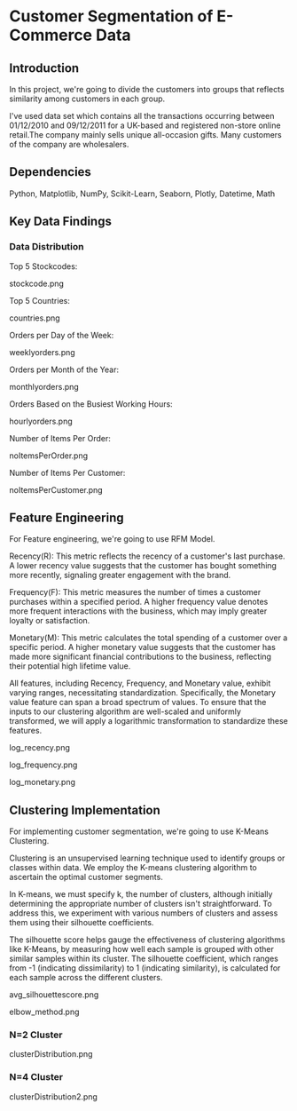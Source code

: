 # Customer Segmentation of E-Commerce Data

## Introduction
In this project, we're going to divide the customers into groups that reflects similarity among customers in each group.

I've used data set which contains all the transactions occurring between 01/12/2010 and 09/12/2011 for a UK-based and registered non-store online retail.The company mainly sells unique all-occasion gifts. Many customers of the company are wholesalers.

## Dependencies
Python, Matplotlib, NumPy, Scikit-Learn, Seaborn, Plotly, Datetime, Math

## Key Data Findings

### Data Distribution
Top 5 Stockcodes:

stockcode.png

Top 5 Countries:

countries.png

Orders per Day of the Week:

weeklyorders.png

Orders per Month of the Year:

monthlyorders.png

Orders Based on the Busiest Working Hours:

hourlyorders.png

Number of Items Per Order:

noItemsPerOrder.png

Number of Items Per Customer:

noItemsPerCustomer.png

## Feature Engineering
For Feature engineering, we're going to use RFM Model.

Recency(R): This metric reflects the recency of a customer's last purchase. A lower recency value suggests that the customer has bought something more recently, signaling greater engagement with the brand.

Frequency(F): This metric measures the number of times a customer purchases within a specified period. A higher frequency value denotes more frequent interactions with the business, which may imply greater loyalty or satisfaction.

Monetary(M): This metric calculates the total spending of a customer over a specific period. A higher monetary value suggests that the customer has made more significant financial contributions to the business, reflecting their potential high lifetime value.

All features, including Recency, Frequency, and Monetary value, exhibit varying ranges, necessitating standardization. Specifically, the Monetary value feature can span a broad spectrum of values. To ensure that the inputs to our clustering algorithm are well-scaled and uniformly transformed, we will apply a logarithmic transformation to standardize these features.

log_recency.png

log_frequency.png

log_monetary.png

## Clustering Implementation
For implementing customer segmentation, we're going to use K-Means Clustering.

Clustering is an unsupervised learning technique used to identify groups or classes within data. We employ the K-means clustering algorithm to ascertain the optimal customer segments.

In K-means, we must specify k, the number of clusters, although initially determining the appropriate number of clusters isn't straightforward. To address this, we experiment with various numbers of clusters and assess them using their silhouette coefficients.

The silhouette score helps gauge the effectiveness of clustering algorithms like K-Means, by measuring how well each sample is grouped with other similar samples within its cluster. The silhouette coefficient, which ranges from -1 (indicating dissimilarity) to 1 (indicating similarity), is calculated for each sample across the different clusters.

avg_silhouettescore.png

elbow_method.png

### N=2 Cluster

clusterDistribution.png

### N=4 Cluster

clusterDistribution2.png
